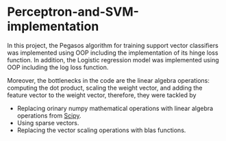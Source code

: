 # Perceptron-and-SVM-implementation

In this project, the Pegasos algorithm for training support vector classifiers was implemented using OOP including the implementation of its hinge loss function. In addition, the Logistic regression model was implemented using OOP including the log loss function.

Moreover, the bottlenecks in the code are the linear algebra operations: computing the dot product, scaling the weight vector, and adding the feature vector to the weight vector, therefore, they were tackled by
- Replacing orinary numpy mathematical operations with linear algebra operations from [Scipy](https://docs.scipy.org/doc/scipy/reference/linalg.blas.html).
- Using sparse vectors.
- Replacing the vector scaling operations with blas functions.
